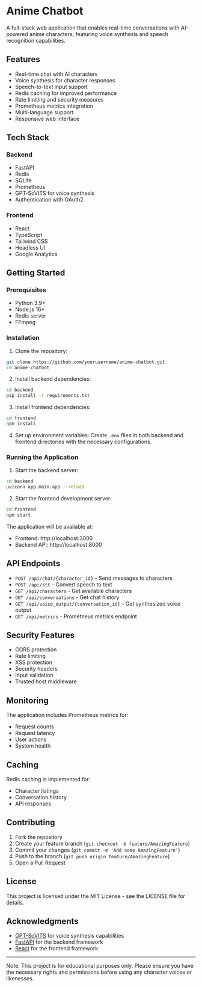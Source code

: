 # Anime Chatbot

A full-stack web application that enables real-time conversations with AI-powered anime characters, featuring voice synthesis and speech recognition capabilities.

## Features

- Real-time chat with AI characters
- Voice synthesis for character responses
- Speech-to-text input support
- Redis caching for improved performance
- Rate limiting and security measures
- Prometheus metrics integration
- Multi-language support
- Responsive web interface

## Tech Stack

### Backend
- FastAPI
- Redis
- SQLite
- Prometheus
- GPT-SoVITS for voice synthesis
- Authentication with OAuth2

### Frontend
- React
- TypeScript
- Tailwind CSS
- Headless UI
- Google Analytics

## Getting Started

### Prerequisites
- Python 3.9+
- Node.js 16+
- Redis server
- FFmpeg

### Installation

1. Clone the repository:
```bash
git clone https://github.com/yourusername/anime-chatbot.git
cd anime-chatbot
```

2. Install backend dependencies:
```bash
cd backend
pip install -r requirements.txt
```

3. Install frontend dependencies:
```bash
cd frontend
npm install
```

4. Set up environment variables:
Create `.env` files in both backend and frontend directories with the necessary configurations.

### Running the Application

1. Start the backend server:
```bash
cd backend
uvicorn app.main:app --reload
```

2. Start the frontend development server:
```bash
cd frontend
npm start
```

The application will be available at:
- Frontend: http://localhost:3000
- Backend API: http://localhost:8000

## API Endpoints

- `POST /api/chat/{character_id}` - Send messages to characters
- `POST /api/stt` - Convert speech to text
- `GET /api/characters` - Get available characters
- `GET /api/conversations` - Get chat history
- `GET /api/voice_output/{conversation_id}` - Get synthesized voice output
- `GET /api/metrics` - Prometheus metrics endpoint

## Security Features

- CORS protection
- Rate limiting
- XSS protection
- Security headers
- Input validation
- Trusted host middleware

## Monitoring

The application includes Prometheus metrics for:
- Request counts
- Request latency
- User actions
- System health

## Caching

Redis caching is implemented for:
- Character listings
- Conversation history
- API responses

## Contributing

1. Fork the repository
2. Create your feature branch (`git checkout -b feature/AmazingFeature`)
3. Commit your changes (`git commit -m 'Add some AmazingFeature'`)
4. Push to the branch (`git push origin feature/AmazingFeature`)
5. Open a Pull Request

## License

This project is licensed under the MIT License - see the LICENSE file for details.

## Acknowledgments

- [GPT-SoVITS](https://github.com/RVC-Boss/GPT-SoVITS) for voice synthesis capabilities
- [FastAPI](https://fastapi.tiangolo.com/) for the backend framework
- [React](https://reactjs.org/) for the frontend framework

---

Note: This project is for educational purposes only. Please ensure you have the necessary rights and permissions before using any character voices or likenesses.